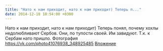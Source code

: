 ```yaml
---
title: "Нато к нам приходит, нато к нам приходит) Теперь п..."
date: 2014-12-18 18:54:00 +0300
---
```


Нато к нам приходит, нато к нам приходит) Теперь понял, почему хохлы недолюбливают Сербов. Они, по тупости своей. Им завидуют. Т.к. к Сербам нато пришло.
Фотография
<a class="vk-attach" href="https://vk.com/photo41076938_348925485">https://vk.com/photo41076938_348925485</a>
<a class="vk-attach" href="https://vk.com/photo41076938_348925485">Вложение</a>
